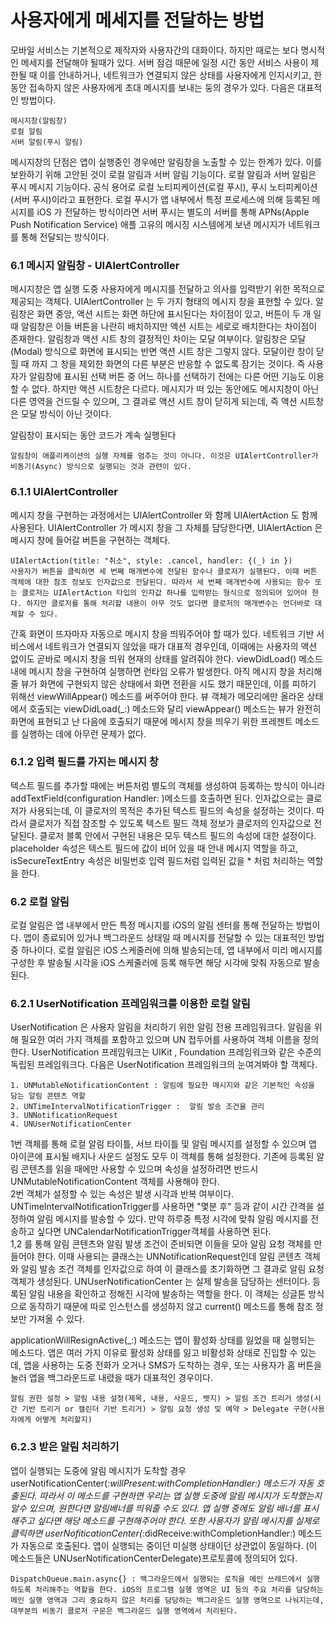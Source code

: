 # 사용자에게 메세지를 전달하는 방법

모바일 서비스는 기본적으로 제작자와 사용자간의 대화이다. 하지만 때로는 보다 명시적인 메세지를 전달해야 될때가 있다. 서버 점검 때문에 일정 시간 동안 서비스 사용이 제한될 때 이를 안내하거나, 네트워크가 연결되지 않은 상태를 사용자에게 인지시키고, 한동안 접속하지 않은 사용자에게 초대 메시지를 보내는 둥의 경우가 있다.  다음은 대표적인 방법이다.
    
    메시지창(알림창)
    로컬 알림
    서버 알림(푸시 알림)

메시지창의 단점은 앱이 실행중인 경우에만 알림창을 노출할 수 있는 한계가 있다. 이를 보완하기 위해 고안된 것이 로컬 알림과 서버 알림 기능이다.  로컬 알림과 서버 알림은 푸시 메시지 기능이다. 공식 용어로 로컬 노티피케이션(로컬 푸시), 푸시 노티피케이션(서버 푸시)이라고 표현한다.  로컬 푸시가 앱 내부에서 특정 프로세스에 의해 등록된 메시지를 iOS 가 전달하는 방식이라면 서버 푸시는 별도의 서버를 통해 APNs(Apple Push Notification Service) 애플 고유의 메시징 시스템에게 보낸 메시지가 네트워크를 통해 전달되는 방식이다.

### 6.1 메시지 알림창 - UIAlertController

메시지창은 앱 실행 도중 사용자에게 메시지를 전달하고 의사를 입력받기 위한 목적으로 제공되는 객체다. UIAlertController 는 두 가지 형태의 메시지 창을 표현할 수 있다. 알림창은 화면 중앙, 액션 시트는 화면 하단에 표시된다는 차이점이 있고, 버튼이 두 개 일때 알림창은 이들 버튼을 나란히 배치하지만 액션 시트는 세로로 배치한다는 차이점이 존재한다.  알림창과 액션 시트 창의 결정적인 차이는 모달 여부이다. 알림창은 모달(Modal) 방식으로 화면에 표시되는 반면 액션 시트 창은 그렇지 않다. 모달이란 창이 닫힐 때 까지 그 창을 제외한 화면의 다른 부분은 반응할 수 없도록 잠기는 것이다. 즉 사용자가 알림창에 표시된 선택 버튼 중 어느 하나를 선택하기 전에는 다른 어떤 기능도 이용할 수 없다.  하지만 액션 시트창은 다르다. 메시지가 떠 있는 동안에도 메시지창이 아닌 다른 영역을 건드릴 수 있으며, 그 결과로 액션 시트 창이 닫히게 되는데, 즉 액션 시트창은 모달 방식이 아닌 것이다.
    
알림창이 표시되는 동안 코드가 계속 실행된다
    
    알림창이 애플리케이션의 실행 자체를 멈추는 것이 아니다. 이것은 UIAlertController가 비동기(Async) 방식으로 실행되는 것과 관련이 있다. 
    
### 6.1.1 UIAlertController 

메시지 창을 구현하는 과정에서는 UIAlertController 와 함께 UIAlertAction 도 함께 사용된다. UIAlertController 가 메시지 창을 그 자체를 담당한다면, UIAlertAction 은 메시지 창에 들어갈 버튼을 구현하는 객체다.


    UIAlertAction(title: "취소", style: .cancel, handler: {(_) in })
    사용자가 버튼을 클릭하면 세 번째 매개변수에 전달된 함수나 클로저가 실행된다. 이때 버튼 객체에 대한 참조 정보도 인자값으로 전달된다. 따라서 세 번째 매개번수에 사용되는 함수 또는 클로저는 UIAlertAction 타입의 인자값 하나를 입력받는 형식으로 정의되어 있어야 한다. 하지만 클로저를 통해 처리할 내용이 아무 것도 없다면 클로저의 매개변수는 언더바로 대체할 수 있다.

간혹 화면이 뜨자마자 자동으로 메시지 창을 띄워주어야 할 때가 있다. 네트워크 기반 서비스에서 네트워크가 연결되지 않았을 때가 대표적 경우인데, 이때에는 사용자의 액션 없이도 곧바로 메시지 창을 띄워 현재의 상태를 알려줘야 한다. viewDidLoad() 메소드 내에 메시지 창을 구현하여 실행하면 런타임 오류가 발생한다. 아직 메시지 창을 처리해줄 뷰가 화면에 구현되지 않은 상태에서 화면 전환을 시도 했기 때문인데, 이를 피하기 위해선 viewWillAppear() 메소드를 써주어야 한다. 뷰 객체가 메모리에만 올라온 상태에서 호출되는 viewDidLoad(_:) 메소드와 달리 viewAppear() 메소드는 뷰가 완전히 화면에 표현되고 난 다음에 호출되기 때문에 메시지 창을 띄우기 위한 프레젠트 메소드를 실행하는 데에 아무런 문제가 없다.

### 6.1.2 입력 필드를 가지는 메시지 창

텍스트 필드를 추가할 때에는 버튼처럼 별도의 객체를 생성하여 등록하는 방식이 아니라 addTextField(configuration Handler: )메소드를 호출하면 된다. 인자값으로는 클로저가 사용되는데, 이 클로저의 목적은 추가된 텍스트 필드의 속성을 설정하는 것이다. 따라서 클로저가 직접 참조할 수 있도록 텍스트 필드 객체 정보가 클로저의 인자값으로 전달된다. 클로저 블록 안에서 구현된 내용은 모두 텍스트 필드의 속성에 대한 설정이다. placeholder 속성은 텍스트 필드에 값이 비어 있을 때 안내 메시지 역할을 하고, isSecureTextEntry 속성은 비밀번호 입력 필드처럼 입력된 값을 * 처럼 처리하는 역할을 한다. 

### 6.2 로컬 알림

로컬 알림은 앱 내부에서 만든 특정 메시지를 iOS의 알림 센터를 통해 전달하는 방법이다. 앱이 종료되어 있거나 백그라운드 상태일 때 메시지를 전달할 수 있는 대표적인 방법 중 하나이다.  로컬 알림은 iOS 스케줄러에 의해 발송되는데, 앱 내부에서 미리 메시지를 구성한 후 발송될 시각을 iOS 스케줄러에 등록 해두면 해당 시각에 맞춰 자동으로 발송된다.

### 6.2.1 UserNotification 프레임워크를 이용한 로컬 알림

UserNotification 은 사용자 알림을 처리하기 위한 알림 전용 프레임워크다. 알림을 위해 필요한 여러 가지 객체를 포함하고 있으며 UN 접두어를 사용하여 객체 이름을 정의한다. UserNotification 프레임워크는 UIKit , Foundation 프레임워크와 같은 수준의 독립된 프레임워크다. 다음은 UserNotification 프레임워크의 눈여겨봐야 할 객체다.

    1. UNMutableNotificationContent : 알림에 필요한 메시지와 같은 기본적인 속성을 담는 알림 콘텐츠 역할
    2. UNTimeIntervalNotificationTrigger :  알림 발송 조건을 관리
    3. UNNotificationRequest
    4. UNUserNotificationCenter
    
1번 객체를 통해 로컬 알림 타이틀, 서브 타이틀 및 알림 메시지를 설정할 수 있으며 앱 아이콘에 표시될 배지나 사운드 설정도 모두 이 객체를 통해 설정한다. 기존에 등록된 알림 콘텐츠를 읽을 때에만 사용할 수 있으며 속성을 설정하려면 반드시 UNMutableNotificationContent 객체를 사용해야 한다.  
2번 객체가 설정할 수 있는 속성은 발생 시각과 반복 여부이다. UNTimeIntervalNotificationTrigger를 사용하면 "몇분 후" 등과 같이 시간 간격을 설정하여 알림 메시지를 발송할 수 있다. 만약 하루중 특정 시각에 맞춰 알림 메시지를 전송하고 싶다면 UNCalendarNotificationTrigger객체를 사용하면 된다.  
1,2 를 통해 알림 콘텐츠와 알림 발생 조건이 준비되면 이들을 모아 알림 요청 객체를 만들어야 한다. 이때 사용되는 클래스는 UNNotificationRequest인데 알림 콘텐츠 객체와 알림 발송 조건 객체를 인자값으로 하여 이 클래스를 초기화하면 그 결과로 알림 요청 객체가 생성된다.  UNUserNotificationCenter 는 실제 발송을 담당하는 센터이다. 등록된 알림 내용을 확인하고 정해진 시각에 발송하는 역할을 한다. 이 객체는 싱글톤 방식으로 동작하기 때문에 따로 인스턴스를 생성하지 않고 current() 메소드를 통해 참조 정보만 가져올 수 있다.  

applicationWillResignActive(_:) 메소드는 앱이 활성화 상태를 잃었을 때 실행되는 메소드다. 앱은 여러 가지 이유로 활성화 상태를 잃고 비활성화 상태로 진입할 수 있는데, 앱을 사용하는 도중 전화가 오거나 SMS가 도착하는 경우, 또는 사용자가 홈 버튼을 눌러 앱을 백그라운드로 내렸을 때가 대표적인 경우이다.


    알림 권한 설정 > 알림 내용 설정(제목, 내용, 사운드, 뱃지) > 알림 조건 트리거 생성(시간 기반 트리거 or 캘린더 기반 트리거) > 알림 요청 생성 및 예약 > Delegate 구현(사용자에게 어떻게 처리할지)

### 6.2.3 받은 알림 처리하기

앱이 실행되는 도중에 알림 메시지가 도착할 경우 userNotificationCenter(_:willPresent:withCompletionHandler:) 메소드가 자동 호출된다. 따라서 이 메소드를 구현하면 우리는 앱 실행 도중에 알림 메시지가 도착했는지 알수 있으며, 원한다면 알림배너를 띄워줄 수도 있다. 앱 실행 중에도 알림 배너를 표시해주고 싶다면 해당 메소드를 구현해주어야 한다. 또한 사용자가 알림 메시지를 실제로 클릭하면 userNofiticationCenter(_:didReceive:withCompletionHandler:) 메소드가 자동으로 호출된다. 앱이 실행되는 중이던 미실행 상태이던 상관없이 동일하다. (이 메소드들은 UNUserNotificationCenterDelegate)프로토콜에 정의되어 있다.

 
    DispatchQueue.main.async{} : 백그라운드에서 실행되는 로직을 메인 쓰레드에서 실행하도록 처리해주는 역할을 한다. iOS의 프로그램 실행 영역은 UI 등의 주요 처리를 담당하는 메인 실행 영역과 그리 중요하지 않은 처리를 담당하는 백그라운드 실행 영역으로 나눠지는데, 대부분의 비동기 클로저 구문은 백그라운드 실행 영역에서 처리된다. 
    


